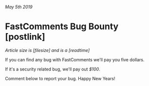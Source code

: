 ###### May 5th 2019
# FastComments Bug Bounty [postlink]
*Article size is [filesize] and is a [readtime]*

If you can find any bug with FastComments we'll pay you five dollars.

If it's a security related bug, we'll pay out *$100*.

Comment below to report your bug.
Happy New Years!
